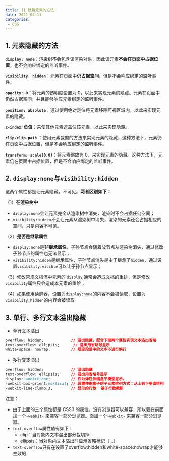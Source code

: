 ```yaml
---
title: 11 隐藏元素的方法
date: 2021-04-11
categories: 
 - CSS
---
```


## 1. 元素隐藏的方法

**`display: none`**：渲染树不会包含该渲染对象，因此该元素**不会在页面中占据位置**，也不会响应绑定的监听事件。

**`visibility: hidden`**：元素在页面中**仍占据空间**，但是不会响应绑定的监听事件。

**`opacity: 0`**：将元素的透明度设置为 0，以此来实现元素的隐藏。元素在页面中仍然占据空间，并且能够响应元素绑定的监听事件。

**`position: absolute`**：通过使用绝对定位将元素移除可视区域内，以此来实现元素的隐藏。

**`z-index`: 负值**：来使其他元素遮盖住该元素，以此来实现隐藏。

**`clip/clip-path`** ：使用元素裁剪的方法来实现元素的隐藏，这种方法下，元素仍在页面中占据位置，但是不会响应绑定的监听事件。

**`transform: scale(0,0)`**：将元素缩放为 0，来实现元素的隐藏。这种方法下，元素仍在页面中占据位置，但是不会响应绑定的监听事件。

## 2. `display:none`与`visibility:hidden`

这两个属性都是让元素隐藏，不可见。**两者区别如下：**

（1）**在渲染树中**

- `display:none`会让元素完全从渲染树中消失，渲染时不会占据任何空间；
- `visibility:hidden`不会让元素从渲染树中消失，渲染的元素还会占据相应的空间，只是内容不可见。

（2）**是否是继承属性**

- `display:none`是**非继承属性**，子孙节点会随着父节点从渲染树消失，通过修改子孙节点的属性也无法显示；
- `visibility:hidden`是继承属性，子孙节点消失是由于继承了`hidden`，通过设置`visibility:visible`可以让子孙节点显示； 

（3）修改常规文档流中元素的 `display` 通常会造成文档的重排，但是修改`visibility`属性只会造成本元素的重绘；

（4）如果使用读屏器，设置为`display:none`的内容不会被读取，设置为`visibility:hidden`的内容会被读取。

## 3. 单行、多行文本溢出隐藏

- 单行文本溢出

```css
overflow: hidden;            // 溢出隐藏，配合下面两个属性实现文本溢出省略
text-overflow: ellipsis;      // 溢出用省略号显示
white-space: nowrap;         // 规定段落中的文本不进行换行
```

- 多行文本溢出

```css
overflow: hidden;            // 溢出隐藏
text-overflow: ellipsis;     // 溢出用省略号显示
display:-webkit-box;         // 作为弹性伸缩盒子模型显示。
-webkit-box-orient:vertical; // 设置伸缩盒子的子元素排列方式：从上到下垂直排列
-webkit-line-clamp:3;        // 显示的行数  基于行数截断
```

注意：
- 由于上面的三个属性都是 CSS3 的属性，没有浏览器可以兼容，所以要在前面加一个`-webkit-` 来兼容一部分浏览器。面加一个`-webkit-` 来兼容一部分浏览器。
- `text-overflow`属性值有如下：
    - clip：当对象内文本溢出部分裁切掉
    - ellipsis：当对象内文本溢出时显示省略标记（...）
- `text-overflow`只有在设置了overflow:hidden和white-space:nowrap才能够生效的